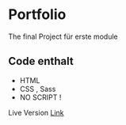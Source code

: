 # Portfolio

The final Project für erste module

## Code enthalt

- HTML
- CSS , Sass
- NO SCRIPT !

Live Version [Link](https://aliho3ein.github.io/portfolio/)
